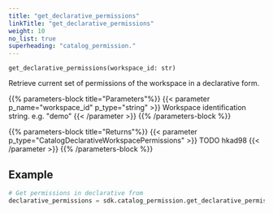 ```yaml
---
title: "get_declarative_permissions"
linkTitle: "get_declarative_permissions"
weight: 10
no_list: true
superheading: "catalog_permission."
---
```


<!-- TODO -->

``get_declarative_permissions(workspace_id: str)``

Retrieve current set of permissions of the workspace in a declarative form.

{{% parameters-block  title="Parameters"%}}
{{< parameter p_name="workspace_id" p_type="string" >}}
Workspace identification string. e.g. "demo"
{{< /parameter >}}
{{% /parameters-block %}}

{{% parameters-block title="Returns"%}}
{{< parameter p_type="CatalogDeclarativeWorkspacePermissions" >}}
TODO hkad98
{{< /parameter >}}
{{% /parameters-block %}}

## Example

```python
# Get permissions in declarative from
declarative_permissions = sdk.catalog_permission.get_declarative_permissions(workspace_id=workspace_id)
```
